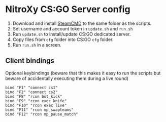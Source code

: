 NitroXy CS:GO Server config
===========================

1. Download and install [SteamCMD](https://developer.valvesoftware.com/wiki/SteamCMD) to the same folder as the scripts.
1. Set username and account token in `update.sh` and `run.sh`
1. Run `update.sh` to install/update CS:GO dedicated server.
1. Copy files from `cfg` folder into CS:GO `cfg` folder.
1. Run `run.sh` in a screen.

Client bindings
---------------

Optional keybindings (beware that this makes it easy to run the scripts but beware of accidentally executing them during a live round)

    bind "F1" "connect cs1"
    bind "F2" "connect cs2"
    bind "F8" "rcon bot_kick"
    bind "F9" "rcon exec knife"
    bind "F10" "rcon exec live"
    bind "F11" "rcon mp_swapteams"
    bind "F12" "rcon mp_pause_match"
